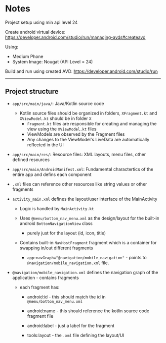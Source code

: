 # Notes

Project setup using min api level 24

Create android virtual device:
https://developer.android.com/studio/run/managing-avds#createavd

Using:
- Medium Phone
- System Image: Nougat (API Level = 24)

Build and run using created AVD:
https://developer.android.com/studio/run

---
## Project structure

- `app/src/main/java/`: Java/Kotlin source code
    - Kotlin source files should be organized in folders, `XFragment.kt` and `XViewModel.kt` should be in folder `X`
        - `Fragment.kt` files are responsible for creating and managing the view using the `XViewModel.kt` files
        - ViewModels are observed by the Fragment files
        - Any changes to the ViewModel's LiveData are automatically reflected in the UI

- `app/src/main/res/`: Resource files: XML layouts, menu files, other defined resources

- `app/src/main/AndroidManifest.xml`: Fundamental charactertics of the entire app and defins each component

- `.xml` files can reference other resources like string values or other fragments

- `activity_main.xml` defines the layout/user interface of the MainActivity
    - Logic is handled by `MainActivity.kt`

    - Uses `@menu/bottom_nav_menu.xml` as the design/layout for the built-in android `BottomNavigationView` class
        - purely just for the layout (id, icon, title)

    - Contains built-in `NavHostFragment` fragment which is a container for swapping in/out different fragments
        - `app:navGraph="@navigation/mobile_navigation"` - points to `@navigation/mobile_navigation.xml` file.

- `@navigation/mobile_navigation.xml` defines the navigation graph of the application - contains fragments
    - each fragment has:
        - android:id - this should match the id in `@menu/bottom_nav_menu.xml`

        - android:name - this should reference the kotlin source code fragment file

        - android:label - just a label for the fragment

        - tools:layout - the `.xml` file defining the layout/UI